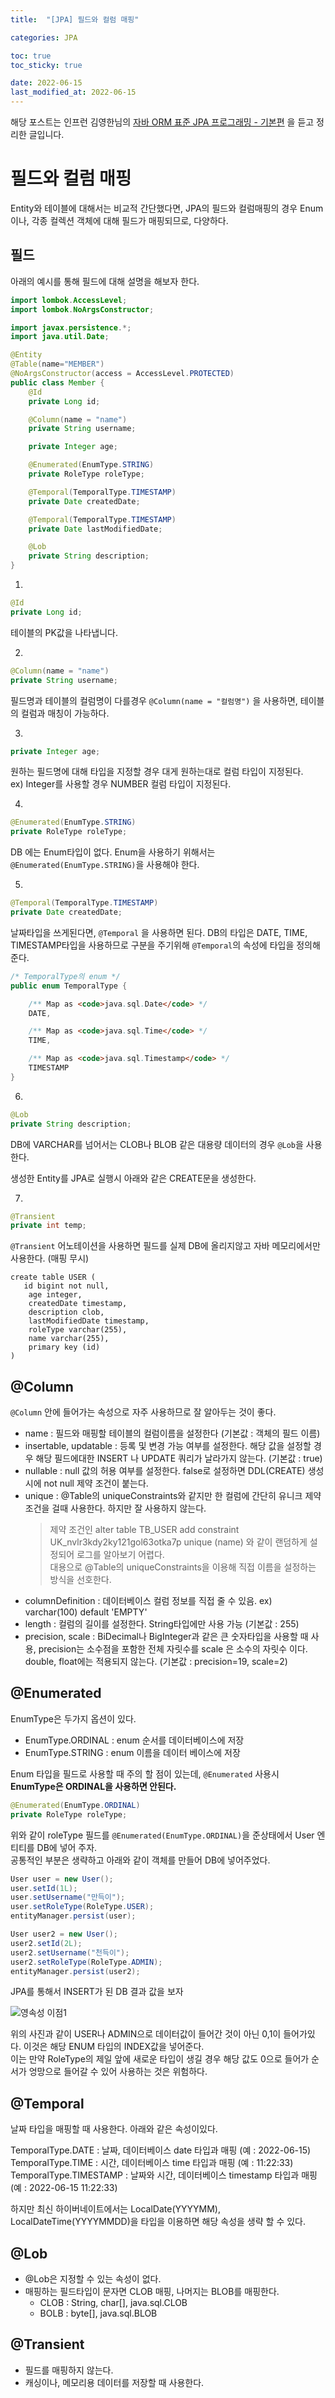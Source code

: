 ```yaml
---
title:  "[JPA] 필드와 컬럼 매핑"

categories: JPA

toc: true
toc_sticky: true

date: 2022-06-15
last_modified_at: 2022-06-15
---
```


해당 포스트는 인프런 김영한님의 [자바 ORM 표준 JPA 프로그래밍 - 기본편](https://www.inflearn.com/course/ORM-JPA-Basic/dashboard) 을 듣고 정리한 글입니다.

# 필드와 컬럼 매핑

Entity와 테이블에 대해서는 비교적 간단했다면, JPA의 필드와 컬럼매핑의 경우 Enum 이나, 각종 컬렉션 객체에 대해 필드가 매핑되므로, 다양하다.

## 필드

아래의 예시를 통해 필드에 대해 설명을 해보자 한다.

```java
import lombok.AccessLevel;
import lombok.NoArgsConstructor;

import javax.persistence.*;
import java.util.Date;

@Entity
@Table(name="MEMBER")
@NoArgsConstructor(access = AccessLevel.PROTECTED)
public class Member {
    @Id
    private Long id;

    @Column(name = "name")
    private String username;

    private Integer age;

    @Enumerated(EnumType.STRING)
    private RoleType roleType;

    @Temporal(TemporalType.TIMESTAMP)
    private Date createdDate;

    @Temporal(TemporalType.TIMESTAMP)
    private Date lastModifiedDate;

    @Lob
    private String description;
}
```

1.

```java
@Id
private Long id;
```

테이블의 PK값을 나타냅니다.

2.

```java
@Column(name = "name")
private String username;
```

필드명과 테이블의 컬럼명이 다를경우 `@Column(name = "컬럼명")` 을 사용하면, 테이블의 컬럼과 매칭이 가능하다.

3.

```java
private Integer age;
```

원하는 필드명에 대해 타입을 지정할 경우 대게 원하는대로 컬럼 타입이 지정된다.  
ex) Integer를 사용할 경우 NUMBER 컬럼 타입이 지정된다.

4.

```java
@Enumerated(EnumType.STRING)
private RoleType roleType;
```

DB 에는 Enum타입이 없다. Enum을 사용하기 위해서는 `@Enumerated(EnumType.STRING)`을 사용해야 한다.

5.

```java
@Temporal(TemporalType.TIMESTAMP)
private Date createdDate;
```

날짜타입을 쓰게된다면, `@Temporal` 을 사용하면 된다. DB의 타입은 DATE, TIME, TIMESTAMP타입을 사용하므로 구분을 주기위해 `@Temporal`의 속성에 타입을 정의해준다.

```java
/* TemporalType의 enum */
public enum TemporalType {

    /** Map as <code>java.sql.Date</code> */
    DATE,

    /** Map as <code>java.sql.Time</code> */
    TIME,

    /** Map as <code>java.sql.Timestamp</code> */
    TIMESTAMP
}
```

6.

```java
@Lob
private String description;
```

DB에 VARCHAR를 넘어서는 CLOB나 BLOB 같은 대용량 데이터의 경우 `@Lob`을 사용한다.

생성한 Entity를 JPA로 실행시 아래와 같은 CREATE문을 생성한다.

7.

```java
@Transient
private int temp;
```

`@Transient` 어노테이션을 사용하면 필드를 실제 DB에 올리지않고 자바 메모리에서만 사용한다. (매핑 무시)

```shell
create table USER (
   id bigint not null,
    age integer,
    createdDate timestamp,
    description clob,
    lastModifiedDate timestamp,
    roleType varchar(255),
    name varchar(255),
    primary key (id)
)
```

## @Column

`@Column` 안에 들어가는 속성으로 자주 사용하므로 잘 알아두는 것이 좋다.

- name : 필드와 매핑할 테이블의 컬럼이름을 설정한다 (기본값 : 객체의 필드 이름)
- insertable, updatable : 등록 및 변경 가능 여부를 설정한다. 해당 값을 설정할 경우 해당 필드에대한 INSERT 나 UPDATE 쿼리가 날라가지 않는다. (기본값 : true)
- nullable : null 값의 허용 여부를 설정한다. false로 설정하면 DDL(CREATE) 생성시에 not null 제약 조건이 붙는다.
- unique : @Table의 uniqueConstraints와 같지만 한 컬럼에 간단히 유니크 제약조건을 걸때 사용한다. 하지만 잘 사용하지 않는다.
    > 제약 조건인 alter table TB_USER add constraint UK_nvlr3kdy2ky121gol63otka7p unique (name) 와 같이 랜덤하게 설정되어 로그를 알아보기 어렵다.  
    > 대용으로 @Table의 uniqueConstraints을 이용해 직접 이름을 설정하는 방식을 선호한다.
- columnDefinition : 데이터베이스 컬럼 정보를 직접 줄 수 있음. ex) varchar(100) default 'EMPTY'
- length : 컬럼의 길이를 설정한다. String타입에만 사용 가능 (기본값 : 255)
- precision, scale : BiDecimal나 BigInteger과 같은 큰 숫자타입을 사용할 때 사용, precision는 소수점을 포함한 전체 자릿수를 scale 은 소수의 자릿수 이다. double, float에는 적용되지 않는다. (기본값 : precision=19, scale=2)

## @Enumerated

EnumType은 두가지 옵션이 있다.

- EnumType.ORDINAL : enum 순서를 데이터베이스에 저장
- EnumType.STRING : enum 이름을 데이터 베이스에 저장

Enum 타입을 필드로 사용할 때 주의 할 점이 있는데, `@Enumerated` 사용시 **EnumType은 ORDINAL을 사용하면 안된다.**

```java
@Enumerated(EnumType.ORDINAL)
private RoleType roleType;
```

위와 같이 roleType 필드를 `@Enumerated(EnumType.ORDINAL)`을 준상태에서 User 엔티티를 DB에 넣어 주자.  
공통적인 부분은 생략하고 아래와 같이 객체를 만들어 DB에 넣어주었다.

```java
User user = new User();
user.setId(1L);
user.setUsername("만득이");
user.setRoleType(RoleType.USER);
entityManager.persist(user);

User user2 = new User();
user2.setId(2L);
user2.setUsername("천득이");
user2.setRoleType(RoleType.ADMIN);
entityManager.persist(user2);
```

JPA를 통해서 INSERT가 된 DB 결과 값을 보자

![영속성 이점1]({{site.url}}/assets/image/2022-06-15/JPA001.png)

위의 사진과 같이 USER나 ADMIN으로 데이터값이 들어간 것이 아닌 0,1이 들어가있다. 이것은 해당 ENUM 타입의 INDEX값을 넣어준다.  
이는 만약 RoleType의 제일 앞에 새로운 타입이 생길 경우 해당 값도 0으로 들어가 순서가 엉망으로 들어갈 수 있어 사용하는 것은 위험하다.

## @Temporal

날짜 타입을 매핑할 때 사용한다. 아래와 같은 속성이있다.

TemporalType.DATE : 날짜, 데이터베이스 date 타입과 매핑 (예 : 2022-06-15)
TemporalType.TIME : 시간, 데이터베이스 time 타입과 매핑 (예 : 11:22:33)
TemporalType.TIMESTAMP : 날짜와 시간, 데이터베이스 timestamp 타입과 매핑 (예 : 2022-06-15 11:22:33)

하지만 최신 하이버네이트에서는 LocalDate(YYYYMM), LocalDateTime(YYYYMMDD)을 타입을 이용하면 해당 속성을 생략 할 수 있다.

## @Lob

- @Lob은 지정할 수 있는 속성이 없다.
- 매핑하는 필드타입이 문자면 CLOB 매핑, 나머지는 BLOB를 매핑한다.
  - CLOB : String, char[], java.sql.CLOB
  - BOLB : byte[], java.sql.BLOB

## @Transient

- 필드를 매핑하지 않는다.
- 캐싱이나, 메모리용 데이터를 저장할 때 사용한다.




